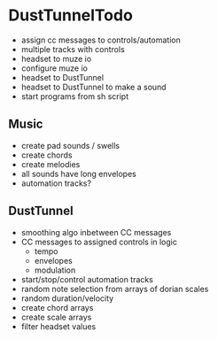 # DustTunnelTodo #

<!-- * processing -->
<!-- * processing in DustTunnel -->
<!-- * osc listening -->
<!-- * osc to midi -->
<!-- * midi notes to logic -->
<!-- * osc to midi cc -->
<!-- * midi cc to logic -->
* assign cc messages to controls/automation
* multiple tracks with controls
* headset to muze io
* configure muze io
* headset to DustTunnel
* headset to DustTunnel to make a sound
* start programs from sh script

## Music ##

* create pad sounds / swells
* create chords
* create melodies
* all sounds have long envelopes
* automation tracks?

## DustTunnel ##

* smoothing algo inbetween CC messages
* CC messages to assigned controls in logic
  - tempo
  - envelopes
  - modulation
* start/stop/control automation tracks
* random note selection from arrays of dorian scales
* random duration/velocity
* create chord arrays
* create scale arrays
* filter headset values
